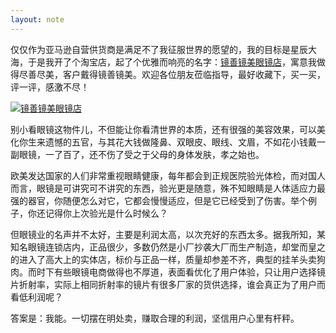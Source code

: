 ```yaml
---
layout: note
---
```


仅仅作为亚马逊自营供货商是满足不了我征服世界的愿望的，我的目标是星辰大海，于是我开了个淘宝店，起了个优雅而响亮的名字：[镜善镜美眼镜店]( https://shop209013148.taobao.com/)，寓意我做得尽善尽美，客户戴得镜善镜美。欢迎各位朋友莅临指导，最好收藏下，买一买，评一评，感激不尽！

[![镜善镜美眼镜店](https://c1.staticflickr.com/5/4188/34491478176_6e4af623d7_z.jpg)](https://shop209013148.taobao.com/)

别小看眼镜这物件儿，不但能让你看清世界的本质，还有很强的美容效果，可以美化你生来遗憾的五官，与其花大钱做隆鼻、双眼皮、眼线、文眉，不如花小钱戴一副眼镜，一了百了，还不伤了受之于父母的身体发肤，孝之始也。

欧美发达国家的人们非常重视眼睛健康，每年都会到正规医院验光体检，而对国人而言，眼镜是可讲究可不讲究的东西，验光更是随意，殊不知眼睛是人体适应力最强的器官，你随便怎么对它，它都会慢慢适应，但是它已经受到了伤害。举个例子，你还记得你上次验光是什么时候么？

但眼镜业的名声并不太好，主要是利润太高，以次充好的东西太多。据我所知，某知名眼镜连锁店内，正品很少，多数仍然是小厂抄袭大厂而生产制造，却堂而皇之的进入了高大上的实体店，标价与正品一样，质量却参差不齐，典型的挂羊头卖狗肉。而时下有些眼镜电商做得也不厚道，表面看优化了用户体验，只让用户选择镜片折射率，实际上相同折射率的镜片有很多厂家的货供选择，谁会真正为了用户而看低利润呢？

答案是：我能。一切摆在明处卖，赚取合理的利润，坚信用户心里有杆秤。
